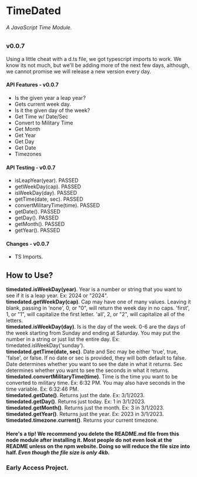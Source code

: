 # TimeDated
###### A JavaScript Time Module.
### v0.0.7
Using a little cheat with a d.ts file, we got typescript imports to work. We know its not much, but we'll be adding more of the next few days, although, we cannot promise we will release a new version every day.
#### API Features - v0.0.7
- Is the given year a leap year?
- Gets current week day.
- Is it the given day of the week?
- Get Time w/ Date/Sec
- Convert to Military Time
- Get Month
- Get Year
- Get Day
- Get Date
- Timezones
#### API Testing - v0.0.7
- isLeapYear(year). PASSED
- getWeekDay(cap). PASSED
- isWeekDay(day). PASSED
- getTime(date, sec). PASSED
- convertMilitaryTime(time). PASSED
- getDate(). PASSED
- getDay(). PASSED
- getMonth(). PASSED
- getYear(). PASSED
#### Changes - v0.0.7
- TS Imports.
## How to Use?
**timedated.isWeekDay(year)**. Year is a number or string that you want to see if it is a leap year. Ex: 2024 or "2024".\
**timedated.getWeekDay(cap)**. Cap may have one of many values. Leaving it blank, passing in 'none', 0, or "0", will return the week day in no caps. 'first', 1, or "1", will capitalize the first letter. 'all', 2, or "2", will capitalize all of the letters.\
**timedated.isWeekDay(day)**. Is is the day of the week. 0-6 are the days of the week starting from Sunday and ending at Saturday. You may put the number in a string or just list the entire day. Ex: timedated.isWeekDay('sunday').\
**timedated.getTime(date, sec)**. Date and Sec may be either 'true', true, 'false', or false. If no date or sec is provided, they will both default to false. Date determines whether you want to see the date in what it returns. Sec determines whether you want to see the seconds in what it returns.\
**timedated.convertMilitaryTime(time)**. Time is the time you want to be converted to military time. Ex: 6:32 PM. You may also have seconds in the time variable. Ex: 6:32:46 PM.\
**timedated.getDate()**. Returns just the date. Ex: 3/1/2023.\
**timedated.getDay()**. Returns just today. Ex: 1 in 3/1/2023.\
**timedated.getMonth()**. Returns just the month. Ex: 3 in 3/1/2023.\
**timedated.getYear()**. Returns just the year. Ex: 2023 in 3/1/2023.\
**timedated.timezone.current()**. Returns your current timezone.
#### Here's a tip! We recommend you delete the README.md file from this node module after installing it. Most people do not even look at the README unless on the npm website. Doing so will reduce the file size into half. *Even though the file size is only 4kb.*
### Early Access Project.